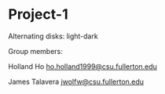 # Project-1
Alternating disks: light-dark

Group members:

Holland Ho ho.holland1999@csu.fullerton.edu

James Talavera jwolfw@csu.fullerton.edu
